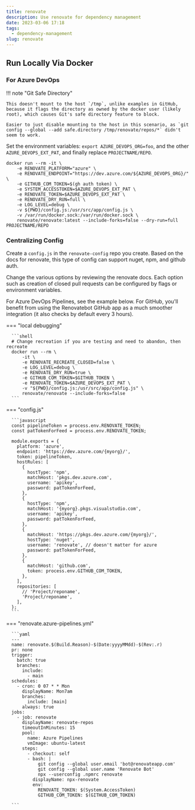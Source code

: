 ```yaml
---
title: renovate
description: Use renovate for dependency management
date: 2023-03-06 17:18
tags:
  - dependency-management
slug: renovate
---
```


## Run Locally Via Docker

### For Azure DevOps

!!! note "Git Safe Directory"

    This doesn't mount to the host `/tmp`, unlike examples in GitHub, because it flags the directory as owned by the docker user (likely root), which causes Git's safe directory feature to block.

    Easier to just disable mounting to the host in this scenario, as `git config --global --add safe.directory /tmp/renovate/repos/*` didn't seem to work.

Set the environment variables: `export AZURE_DEVOPS_ORG=foo`, and the other `AZURE_DEVOPS_EXT_PAT`, and finally replace `PROJECTNAME/REPO`.

```shell
docker run --rm -it \
    -e RENOVATE_PLATFORM="azure" \
    -e RENOVATE_ENDPOINT="https://dev.azure.com/${AZURE_DEVOPS_ORG}/" \
    -e GITHUB_COM_TOKEN=$(gh auth token) \
    -e SYSTEM_ACCESSTOKEN=$AZURE_DEVOPS_EXT_PAT \
    -e RENOVATE_TOKEN=$AZURE_DEVOPS_EXT_PAT \
    -e RENOVATE_DRY_RUN=full \
    -e LOG_LEVEL=debug \
    -v ${PWD}/config.js:/usr/src/app/config.js \
    -v /var/run/docker.sock:/var/run/docker.sock \
    renovate/renovate:latest --include-forks=false --dry-run=full PROJECTNAME/REPO

```

### Centralizing Config

Create a `config.js` in the `renovate-config` repo you create.
Based on the docs for renovate, this type of config can support nuget, npm, and github auth.

Change the various options by reviewing the renovate docs.
Each option such as creation of closed pull requests can be configured by flags or environment variables.

For Azure DevOps Pipelines, see the example below.
For GitHub, you'll benefit from using the Renovatebot GitHub app as a much smoother integration (it also checks by default every 3 hours).

=== "local debugging"

      ```shell
      # Change recreation if you are testing and need to abandon, then recreate
      docker run --rm \
          -it \
          -e RENOVATE_RECREATE_CLOSED=false \
          -e LOG_LEVEL=debug \
          -e RENOVATE_DRY_RUN=true \
          -e GITHUB_COM_TOKEN=$GITHUB_TOKEN \
          -e RENOVATE_TOKEN=$AZURE_DEVOPS_EXT_PAT \
          -v "${PWD}/config.js:/usr/src/app/config.js" \
          renovate/renovate --include-forks=false
      ```

=== "config.js"

      ```javascript
      const pipelineToken = process.env.RENOVATE_TOKEN;
      const patTokenForFeed = process.env.RENOVATE_TOKEN;

      module.exports = {
        platform: 'azure',
        endpoint: 'https://dev.azure.com/{myorg}/',
        token: pipelineToken,
        hostRules: [
          {
            hostType: 'npm',
            matchHost: 'pkgs.dev.azure.com',
            username: 'apikey',
            password: patTokenForFeed,
          },
          {
            hostType: 'npm',
            matchHost: '{myorg}.pkgs.visualstudio.com',
            username: 'apikey',
            password: patTokenForFeed,
          },
          {
            matchHost: 'https://pkgs.dev.azure.com/{myorg}/',
            hostType: 'nuget',
            username: 'renovate', // doesn't matter for azure
            password: patTokenForFeed,
          },
          {
            matchHost: 'github.com',
            token: process.env.GITHUB_COM_TOKEN,
          },
        ],
        repositories: [
          // 'Project/reponame',
          'Project/reponame',
        ],
      };
      ```
=== "renovate.azure-pipelines.yml"

      ```yaml
      ---
      name: renovate.$(Build.Reason)-$(Date:yyyyMMdd)-$(Rev:.r)
      pr: none
      trigger:
        batch: true
        branches:
          include:
            - main
      schedules:
        - cron: 0 07 * * Mon
          displayName: Mon7am
          branches:
            include: [main]
          always: true
      jobs:
        - job: renovate
          displayName: renovate-repos
          timeoutInMinutes: 15
          pool:
            name: Azure Pipelines
            vmImage: ubuntu-latest
          steps:
            - checkout: self
            - bash: |
                git config --global user.email 'bot@renovateapp.com'
                git config --global user.name 'Renovate Bot'
                npx --userconfig .npmrc renovate
              displayName: npx-renovate
              env:
                RENOVATE_TOKEN: $(System.AccessToken)
                GITHUB_COM_TOKEN: $(GITHUB_COM_TOKEN)

      ```
